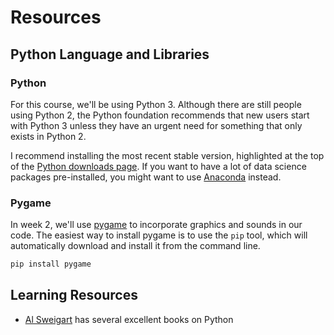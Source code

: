 ---
---
# Resources

## Python Language and Libraries

### Python
For this course, we'll be using Python 3. Although there are still people using Python 2, the Python foundation recommends that new users start with Python 3 unless they have an urgent need for something that only exists in Python 2.

I recommend installing the most recent stable version, highlighted at the top of the [Python downloads page](https://www.python.org/downloads/). If you want to have a lot of data science packages pre-installed, you might want to use [Anaconda](https://www.anaconda.com/download/) instead.

### Pygame
In week 2, we'll use [pygame](https://www.pygame.org/news) to incorporate graphics and sounds in our code. The easiest way to install pygame is to use the ```pip``` tool, which will automatically download and install it from the command line.

```powershell
pip install pygame
```

## Learning Resources

* [Al Sweigart](https://inventwithpython.com/) has several excellent books on Python


